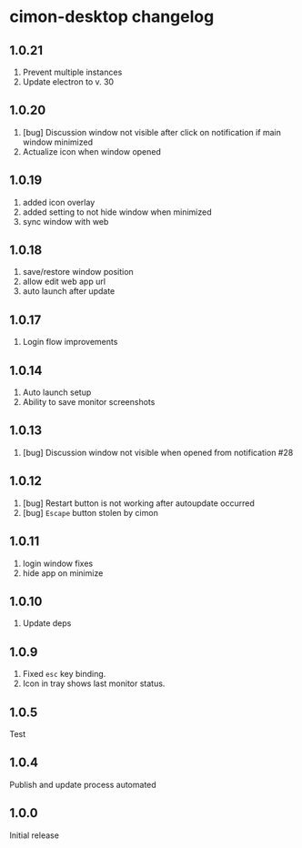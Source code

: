 # cimon-desktop changelog

## 1.0.21
1. Prevent multiple instances
2. Update electron to v. 30

## 1.0.20
1. [bug] Discussion window not visible after click on notification if main window minimized
2. Actualize icon when window opened

## 1.0.19
1. added icon overlay
2. added setting to not hide window when minimized
3. sync window with web

## 1.0.18
1. save/restore window position
2. allow edit web app url
3. auto launch after update

## 1.0.17
1. Login flow improvements

## 1.0.14
1. Auto launch setup
2. Ability to save monitor screenshots

## 1.0.13
1. [bug]  Discussion window not visible when opened from notification #28

## 1.0.12
1. [bug] Restart button is not working after autoupdate occurred
2. [bug] `Escape` button stolen by cimon

## 1.0.11
1. login window fixes
2. hide app on minimize

## 1.0.10
1. Update deps

## 1.0.9
1. Fixed `esc` key binding.
2. Icon in tray shows last monitor status.

## 1.0.5
Test

## 1.0.4
Publish and update process automated

## 1.0.0
Initial release

